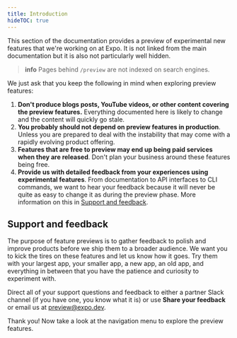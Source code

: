 ```yaml
---
title: Introduction
hideTOC: true
---
```


This section of the documentation provides a preview of experimental new features that we're working on at Expo. It is not linked from the main documentation but it is also not particularly well hidden.

> **info** Pages behind `/preview` are not indexed on search engines.

We just ask that you keep the following in mind when exploring preview features:

1. **Don't produce blogs posts, YouTube videos, or other content covering the preview features.** Everything documented here is likely to change and the content will quickly go stale.
2. **You probably should not depend on preview features in production**. Unless you are prepared to deal with the instability that may come with a rapidly evolving product offering.
3. **Features that are free to preview may end up being paid services when they are released**. Don't plan your business around these features being free.
4. **Provide us with detailed feedback from your experiences using experimental features**. From documentation to API interfaces to CLI commands, we want to hear your feedback because it will never be quite as easy to change it as during the preview phase. More information on this in [Support and feedback](#support-and-feedback).

## Support and feedback

The purpose of feature previews is to gather feedback to polish and improve products before we ship them to a broader audience. We want you to kick the tires on these features and let us know how it goes. Try them with your largest app, your smaller app, a new app, an old app, and everything in between that you have the patience and curiosity to experiment with.

Direct all of your support questions and feedback to either a partner Slack channel (if you have one, you know what it is) or use **Share your feedback** or email us at [preview@expo.dev](mailto:preview@expo.dev).

Thank you! Now take a look at the navigation menu to explore the preview features.